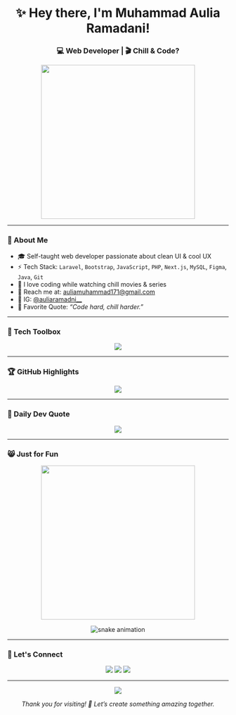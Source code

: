 <h1 align="center">✨ Hey there, I'm Muhammad Aulia Ramadani!</h1>
<h3 align="center">💻 Web Developer | 🎬 Chill & Code?</h3>

<p align="center">
<img src="https://media.giphy.com/media/l2SpVeqWwduVr7tW4/giphy.gif" width="350" />
</p>

---

### 🌟 About Me
- 🎓 Self-taught web developer passionate about clean UI & cool UX  
- ⚡ Tech Stack: `Laravel`, `Bootstrap`, `JavaScript`, `PHP`, `Next.js`, `MySQL`, `Figma`, `Java`, `Git`  
- 🍿 I love coding while watching chill movies & series  
- 📧 Reach me at: [auliamuhammad171@gmail.com](mailto:auliamuhammad171@gmail.com)  
- 📸 IG: [@auliaramadni__](https://instagram.com/auliaramadni__)  
- 💭 Favorite Quote: *“Code hard, chill harder.”*

---

### 🧰 Tech Toolbox
<p align="center">
  <img src="https://skillicons.dev/icons?i=html,css,bootstrap,js,php,laravel,vscode,git,figma,mysql,nextjs,java" />
</p>

---

### 🏆 GitHub Highlights
<p align="center">
  <img src="https://github-profile-trophy.vercel.app/?username=muhammadauliaramadani&theme=onedark&no-frame=true&column=6" />
</p>

---

### 📜 Daily Dev Quote
<p align="center">
  <img src="https://quotes-github-readme.vercel.app/api?type=horizontal&theme=dark" />
</p>

---

### 😸 Just for Fun
<p align="center">
  <img src="https://media.giphy.com/media/LMcB8XospGZO8UQq87/giphy.gif" width="350" />
</p>

<p align="center">
  <img src="https://github.com/muhammadauliaramadani/muhammadauliaramadani/raw/output/github-contribution-grid-snake.svg" alt="snake animation" />
</p>

---

### 🔗 Let's Connect
<p align="center">
  <a href="mailto:auliamuhammad171@gmail.com"><img src="https://img.shields.io/badge/Gmail-EA4335?style=for-the-badge&logo=gmail&logoColor=white" /></a>
  <a href="https://instagram.com/auliaramadni__"><img src="https://img.shields.io/badge/Instagram-E4405F?style=for-the-badge&logo=instagram&logoColor=white" /></a>
  <a href="https://github.com/muhammadauliaramadani"><img src="https://img.shields.io/badge/GitHub-171515?style=for-the-badge&logo=github&logoColor=white" /></a>
</p>

---

<p align="center">
  <img src="https://capsule-render.vercel.app/api?type=waving&color=0:FF6B6B,100:FFD93D&height=100&section=footer&animation=twinkling"/>
</p>

<p align="center"><i>Thank you for visiting! 🚀 Let’s create something amazing together.</i></p>
